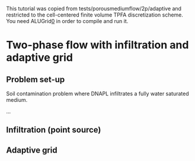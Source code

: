 This tutorial was copied from tests/porousmediumflow/2p/adaptive and restricted to the cell-centered finite volume TPFA discretization scheme.
You need ALUGrid[0] in order to compile and run it.

# Two-phase flow with infiltration and adaptive grid

## Problem set-up
Soil contamination problem where DNAPL infiltrates a fully water saturated medium.

...


## Infiltration (point source)

## Adaptive grid



[0]: https://gitlab.dune-project.org/extensions/dune-alugrid
